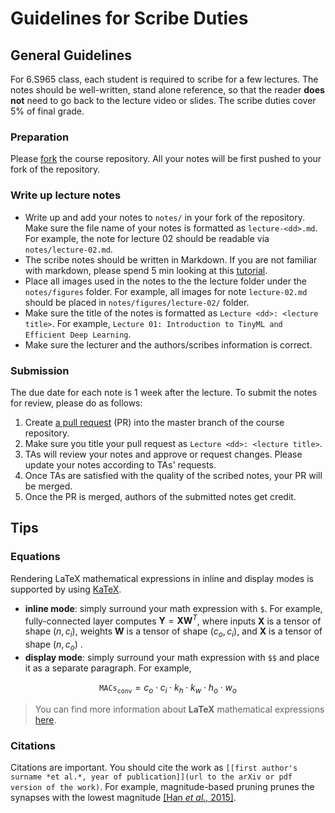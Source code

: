 # Guidelines for Scribe Duties

## General Guidelines
For 6.S965 class, each student is required to scribe for a few lectures. The notes should be well-written, stand alone reference, so that the reader **does not** need to go back to the lecture video or slides. The scribe duties cover 5% of final grade.

### Preparation
Please [fork](https://help.github.com/articles/fork-a-repo/)  the course repository. All your notes will be first pushed to your fork of the repository.

### Write up lecture notes
- Write up and add your notes to `notes/` in your fork of the repository. Make sure the file name of your notes is formatted as `lecture-<dd>.md`. For example, the note for lecture 02 should be readable via `notes/lecture-02.md`.
- The scribe notes should be written in Markdown.  If you are not familiar with markdown, please spend 5 min looking at this [tutorial](https://commonmark.org/help/tutorial/index.html).
- Place all images used in the notes to the the lecture folder under the `notes/figures` folder. For example, all images for note `lecture-02.md` should be placed in `notes/figures/lecture-02/` folder.
- Make sure the title of the notes is formatted as `Lecture <dd>: <lecture title>`. For example, `Lecture 01: Introduction to TinyML and Efficient Deep Learning`.
- Make sure the lecturer and the authors/scribes information is correct.

### Submission
The due date for each note is 1 week after the lecture. To submit the notes for review, please do as follows:

 1. Create  [a pull request](https://help.github.com/articles/about-pull-requests/)  (PR) into the master branch of the course repository.
 2. Make sure you title your pull request as `Lecture <dd>: <lecture title>`.
 3. TAs will review your notes and approve or request changes. Please update your notes according to TAs' requests.
 4. Once TAs are satisfied with the quality of the scribed notes, your PR will be merged.
 5. Once the PR is merged, authors of the submitted notes get credit.

## Tips

### Equations
Rendering LaTeX mathematical expressions in inline and display modes is supported by using [KaTeX](https://khan.github.io/KaTeX/).

- **inline mode**: simply surround your math expression with `$`. For example, fully-connected layer computes $\mathbf{Y}=\mathbf{X}\mathbf{W}^{T}$, where inputs $\mathbf{X}$ is a tensor of shape $(n, c_i)$, weights $\mathbf{W}$ is a tensor of shape $(c_o, c_i)$, and $\mathbf{X}$ is a tensor of shape $(n, c_o)$ .
- **display mode**: simply surround your math expression with `$$` and place it as a separate paragraph. For example,

$$\texttt{MACs}_{\texttt{conv}} = c_o \cdot c_i \cdot k_h \cdot k_w \cdot h_o \cdot w_o$$

> You can find more information about **LaTeX** mathematical expressions [here](http://meta.math.stackexchange.com/questions/5020/mathjax-basic-tutorial-and-quick-reference).

### Citations

Citations are important. You should cite the work as `[[first author's surname *et al.*, year of publication]](url to the arXiv or pdf version of the work)`. For example, magnitude-based pruning prunes the synapses with the lowest magnitude [[Han *et al.*, 2015]](https://papers.nips.cc/paper/2015/hash/ae0eb3eed39d2bcef4622b2499a05fe6-Abstract.html).